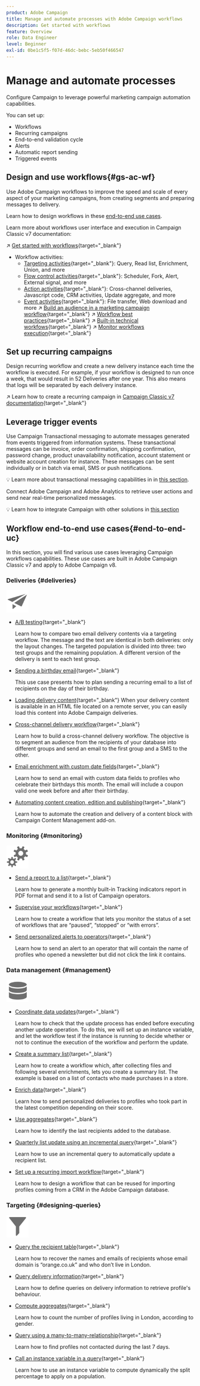 ```yaml
---
product: Adobe Campaign
title: Manage and automate processes with Adobe Campaign workflows
description: Get started with workflows
feature: Overview
role: Data Engineer
level: Beginner
exl-id: 0be1c5f5-f07d-46dc-bebc-5eb50f466547
---
```

# Manage and automate processes

Configure Campaign to leverage powerful marketing campaign automation capabilities.

You can set up:

* Workflows
* Recurring campaigns
* End-to-end validation cycle
* Alerts
* Automatic report sending
* Triggered events

## Design and use workflows{#gs-ac-wf}

Use Adobe Campaign workflows to improve the speed and scale of every aspect of your marketing campaigns, from creating segments and preparing messages to delivery.

Learn how to design workflows in these [end-to-end use cases](#end-to-end-uc).

Learn more about workflows user interface and execution in Campaign Classic v7 documentation:

↗️  [Get started with workflows](https://experienceleague.adobe.com/docs/campaign-classic/using/automating-with-workflows/introduction/about-workflows.html?lang=en#automating-with-workflows){target="_blank"}
* Workflow activities:
    * [Targeting activities](https://experienceleague.adobe.com/docs/campaign-classic/using/automating-with-workflows/targeting-activities/about-targeting-activities.html){target="_blank"}: Query, Read list, Enrichment, Union, and more
    * [Flow control activities](https://experienceleague.adobe.com/docs/campaign-classic/using/automating-with-workflows/flow-control-activities/about-flow-control-activities.html){target="_blank"}: Scheduler, Fork, Alert, External signal, and more
    * [Action activities](https://experienceleague.adobe.com/docs/campaign-classic/using/automating-with-workflows/action-activities/about-action-activities.html){target="_blank"}: Cross-channel deliveries, Javascript code, CRM activities, Update aggregate, and more
    * [Event activities](https://experienceleague.adobe.com/docs/campaign-classic/using/automating-with-workflows/action-activities/about-action-activities.html){target="_blank"}: File transfer, Web download and more
↗️  [Build an audience in a marketing campaign workflow](https://experienceleague.adobe.com/docs/campaign-classic/using/orchestrating-campaigns/orchestrate-campaigns/marketing-campaign-target.html?lang=en#building-the-main-target-in-a-workflow){target="_blank"}
↗️  [Workflow best practices](https://experienceleague.adobe.com/docs/campaign-classic/using/automating-with-workflows/introduction/workflow-best-practices.html){target="_blank"}
↗️ [Built-in technical workfows](https://experienceleague.adobe.com/docs/campaign-classic/using/automating-with-workflows/advanced-management/about-technical-workflows.html){target="_blank"}
↗️ [Monitor workflows execution](https://experienceleague.adobe.com/docs/campaign-classic/using/automating-with-workflows/monitoring-workflows/monitoring-workflow-execution.html){target="_blank"}


## Set up recurring campaigns

Design recurring workflow and create a new delivery instance each time the workflow is executed. For example, if your workflow is designed to run once a week, that would result in 52 Deliveries after one year. This also means that logs will be separated by each delivery instance.

↗️ Learn how to create a recurring campaign in [Campaign Classic v7 documentation](https://experienceleague.adobe.com/docs/campaign-classic/using/orchestrating-campaigns/orchestrate-campaigns/setting-up-marketing-campaigns.html?lang=en#recurring-and-periodic-campaigns){target="_blank"}


## Leverage trigger events

Use Campaign Transactional messaging to automate messages generated from events triggered from information systems. These transactional messages can be invoice, order confirmation, shipping confirmation, password change, product unavailability notification, account statement or website account creation for instance. These messages can be sent individually or in batch via email, SMS or push notifications.

💡 Learn more about transactional messaging capabilities in in [this section](../send/transactional.md).

Connect Adobe Campaign and Adobe Analytics to retrieve user actions and send near real-time personalized messages. 

💡 Learn how to integrate Campaign with other solutions in [this section](../start/connect.md)


## Workflow end-to-end use cases{#end-to-end-uc}

In this section, you will find various use cases leveraging Campaign workflows capabilities. These use cases are built in Adobe Campaign Classic v7 and apply to Adobe Campaign v8.

### Deliveries {#deliveries}

<img src="assets/do-not-localize/icon_send.svg" width="60px">

* [A/B testing](https://experienceleague.adobe.com/docs/campaign-classic/using/sending-messages/a-b-testing/use-case/a-b-testing-use-case.html){target="_blank"}

    Learn how to compare two email delivery contents via a targeting workflow. The message and the text are identical in both deliveries: only the layout changes. The targeted population is divided into three: two test groups and the remaining population. A different version of the delivery is sent to each test group.
    
* [Sending a birthday email](https://experienceleague.adobe.com/docs/campaign-classic/using/automating-with-workflows/use-cases/deliveries/sending-a-birthday-email.html){target="_blank"}

    This use case presents how to plan sending a recurring email to a list of recipients on the day of their birthday.

* [Loading delivery content](https://experienceleague.adobe.com/docs/campaign-classic/using/automating-with-workflows/use-cases/deliveries/loading-delivery-content.html){target="_blank"}
    When your delivery content is available in an HTML file located on a remote server, you can easily load this content into Adobe Campaign deliveries.

* [Cross-channel delivery workflow](https://experienceleague.adobe.com/docs/campaign-classic/using/automating-with-workflows/use-cases/deliveries/cross-channel-delivery-workflow.html){target="_blank"}

    Learn how to build a cross-channel delivery workflow. The objective is to segment an audience from the recipients of your database into different groups and send an email to the first group and a SMS to the other.

* [Email enrichment with custom date fields](https://experienceleague.adobe.com/docs/campaign-classic/using/automating-with-workflows/use-cases/deliveries/email-enrichment-with-custom-date-fields.html){target="_blank"}

    Learn how to send an email with custom data fields to profiles who celebrate their birthdays this month. The email will include a coupon valid one week before and after their birthday.

* [Automating content creation, edition and publishing](https://experienceleague.adobe.com/docs/campaign-classic/using/sending-messages/content-management/automating-via-workflows.html){target="_blank"}

    Learn how to automate the creation and delivery of a content block with Campaign Content Management add-on.


### Monitoring {#monitoring}

<img src="assets/do-not-localize/icon_monitoring.svg" width="60px">

* [Send a report to a list](https://experienceleague.adobe.com/docs/campaign-classic/using/automating-with-workflows/use-cases/monitoring/sending-a-report-to-a-list.html){target="_blank"}

    Learn how to generate a monthly built-in Tracking indicators report in PDF format and send it to a list of Campaign operators.

* [Supervise your workflows](https://experienceleague.adobe.com/docs/campaign-classic/using/automating-with-workflows/use-cases/monitoring/supervising-workflows.html){target="_blank"}

    Learn how to create a workflow that lets you monitor the status of a set of workflows that are “paused”, “stopped” or “with errors”.

* [Send personalized alerts to operators](https://experienceleague.adobe.com/docs/campaign-classic/using/automating-with-workflows/use-cases/monitoring/sending-personalized-alerts-to-operators.html){target="_blank"}

    Learn how to send an alert to an operator that will contain the name of profiles who opened a newsletter but did not click the link it contains.

### Data management {#management}

<img src="assets/do-not-localize/icon_manage.svg" width="60px">

* [Coordinate data updates](https://experienceleague.adobe.com/docs/campaign-classic/using/automating-with-workflows/use-cases/data-management/coordinating-data-updates.html){target="_blank"}

    Learn how to check that the update process has ended before executing another update operation. To do this, we will set up an instance variable, and let the workflow test if the instance is running to decide whether or not to continue the execution of the workflow and perform the update.

* [Create a summary list](https://experienceleague.adobe.com/docs/campaign-classic/using/automating-with-workflows/use-cases/data-management/creating-a-summary-list.html){target="_blank"}

    Learn how to create a workflow which, after collecting files and following several enrichments, lets you create a summary list. The example is based on a list of contacts who made purchases in a store.

* [Enrich data](https://experienceleague.adobe.com/docs/campaign-classic/using/automating-with-workflows/use-cases/data-management/enriching-data.html){target="_blank"}

    Learn how to send personalized deliveries to profiles who took part in the latest competition depending on their score.

* [Use aggregates](https://experienceleague.adobe.com/docs/campaign-classic/using/automating-with-workflows/use-cases/data-management/using-aggregates.html){target="_blank"}

    Learn how to identify the last recipients added to the database.

* [Quarterly list update using an incremental query](https://experienceleague.adobe.com/docs/campaign-classic/using/automating-with-workflows/use-cases/designing-queries/quarterly-list-update.html){target="_blank"}

    Learn how to use an incremental query to automatically update a recipient list.

* [Set up a recurring import workflow](https://experienceleague.adobe.com/docs/campaign-classic/using/automating-with-workflows/use-cases/data-management/recurring-import-workflow.html){target="_blank"}

    Learn how to design a workflow that can be reused for importing profiles coming from a CRM in the Adobe Campaign database. 

### Targeting {#designing-queries}

<img src="assets/do-not-localize/icon_filter.svg" width="60px">

* [Query the recipient table](https://experienceleague.adobe.com/docs/campaign-classic/using/automating-with-workflows/use-cases/designing-queries/querying-recipient-table.html){target="_blank"}

    Learn how to recover the names and emails of recipients whose email domain is “orange.co.uk” and who don’t live in London.

* [Query delivery information](https://experienceleague.adobe.com/docs/campaign-classic/using/automating-with-workflows/use-cases/designing-queries/querying-delivery-information.html){target="_blank"}

    Learn how to define queries on delivery information to retrieve profile's behaviour.

* [Compute aggregates](https://experienceleague.adobe.com/docs/campaign-classic/using/automating-with-workflows/use-cases/designing-queries/performing-aggregate-computing.html){target="_blank"}

    Learn how to count the number of profiles living in London, according to gender.
    
* [Query using a many-to-many-relationship](https://experienceleague.adobe.com/docs/campaign-classic/using/automating-with-workflows/use-cases/designing-queries/querying-using-many-to-many-relationship.html){target="_blank"}

    Learn how to find profiles not contacted during the last 7 days. 

* [Call an instance variable in a query](https://experienceleague.adobe.com/docs/campaign-classic/using/automating-with-workflows/advanced-management/javascript-scripts-and-templates.html?lang=en#example){target="_blank"}

    Learn how to use an instance variable to compute dynamically the split percentage to apply on a population.
    